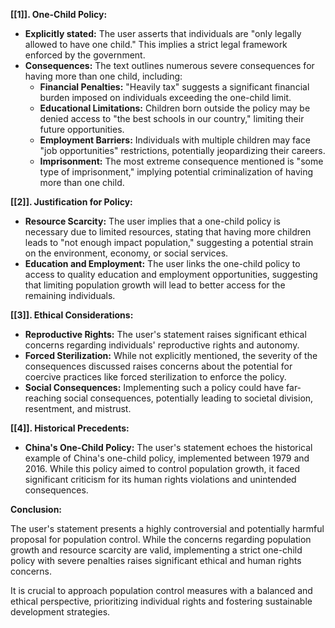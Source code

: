 
**[[1]]. One-Child Policy:**

* **Explicitly stated:** The user asserts that individuals are "only legally allowed to have one child." This implies a strict legal framework enforced by the government.
* **Consequences:** The text outlines numerous severe consequences for having more than one child, including:
    * **Financial Penalties:** "Heavily tax" suggests a significant financial burden imposed on individuals exceeding the one-child limit.
    * **Educational Limitations:** Children born outside the policy may be denied access to "the best schools in our country," limiting their future opportunities.
    * **Employment Barriers:** Individuals with multiple children may face "job opportunities" restrictions, potentially jeopardizing their careers.
    * **Imprisonment:**  The most extreme consequence mentioned is "some type of imprisonment," implying potential criminalization of having more than one child.

**[[2]]. Justification for Policy:**

* **Resource Scarcity:** The user implies that a one-child policy is necessary due to limited resources, stating that having more children leads to "not enough impact population," suggesting a potential strain on the environment, economy, or social services. 
* **Education and Employment:** The user links the one-child policy to access to quality education and employment opportunities, suggesting that limiting population growth will lead to better access for the remaining individuals.

**[[3]]. Ethical Considerations:**

* **Reproductive Rights:** The user's statement raises significant ethical concerns regarding individuals' reproductive rights and autonomy. 
* **Forced Sterilization:** While not explicitly mentioned, the severity of the consequences discussed raises concerns about the potential for coercive practices like forced sterilization to enforce the policy.
* **Social Consequences:** Implementing such a policy could have far-reaching social consequences, potentially leading to societal division, resentment, and mistrust.

**[[4]]. Historical Precedents:**

* **China's One-Child Policy:**  The user's statement echoes the historical example of China's one-child policy, implemented between 1979 and 2016. While this policy aimed to control population growth, it faced significant criticism for its human rights violations and unintended consequences.

**Conclusion:**

The user's statement presents a highly controversial and potentially harmful proposal for population control. While the concerns regarding population growth and resource scarcity are valid, implementing a strict one-child policy with severe penalties raises significant ethical and human rights concerns. 

It is crucial to approach population control measures with a balanced and ethical perspective, prioritizing individual rights and fostering sustainable development strategies. 
